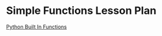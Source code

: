 # Simple Functions Lesson Plan

[Python Built In Functions](https://docs.python.org/3/library/functions.html)
